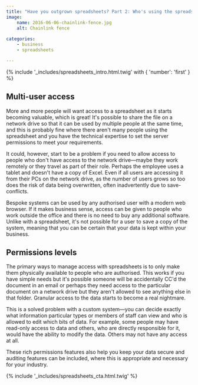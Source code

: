 ```yaml
---
title: "Have you outgrown spreadsheets? Part 2: Who's using the spreadsheet?"
image:
    name: 2016-06-06-chainlink-fence.jpg
    alt: Chainlink fence
    
categories:
    - business
    - spreadsheets

---
```


{% include '_includes/spreadsheets_intro.html.twig' with { 'number': 'first' } %}

## Multi-user access
More and more people will want access to a spreadsheet as it starts becoming valuable, which is great! It's possible to share the file on a network drive so that it can be used by multiple people at the same time, and this is probably fine where there aren't many people using the spreadsheet and you have the technical expertise to set the server permissions to meet your requirements.

It could, however, start to be a problem if you need to allow access to people who don't have access to the network drive&mdash;maybe they work remotely or they travel as part of their role. Perhaps the employee uses a tablet and doesn't have a copy of Excel. Even if all users are accessing it from their PCs on the network drive, as the number of users grows so too does the risk of data being overwritten, often inadvertently due to save-conflicts.

Bespoke systems can be used by any authorised user with a modern web browser. If it makes business sense, access can be given to people who work outside the office and there is no need to buy any additional software. Unlike with a spreadsheet, it's not possible for a user to save a copy of the system, meaning that you can be certain that your data is kept within your business.

## Permissions levels
The primary ways to manage access with spreadsheets is to only make them physically available to people who are authorised. This works if you have simple needs but it's possible someone will be accidentally CC'd the document in an email or perhaps they need access to the particular document on a network drive but they aren't allowed to see anything else in that folder. Granular access to the data starts to become a real nightmare.

This is a solved problem with a custom system&mdash;you can decide exactly what information particular types or members of staff can view and who is allowed to edit which bits of data. For example, some people may have read-only access to data and others, who are directly responsible for it, would have the ability to modify the data. Others may not have any access at all.

These rich permissions features also help you keep your data secure and auditing features can be included, where this is appropriate and necessary for your industry.

{% include '_includes/spreadsheets_cta.html.twig' %}
